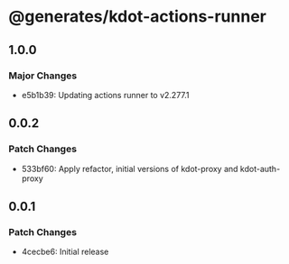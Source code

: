 # @generates/kdot-actions-runner

## 1.0.0

### Major Changes

- e5b1b39: Updating actions runner to v2.277.1

## 0.0.2

### Patch Changes

- 533bf60: Apply refactor, initial versions of kdot-proxy and kdot-auth-proxy

## 0.0.1

### Patch Changes

- 4cecbe6: Initial release
